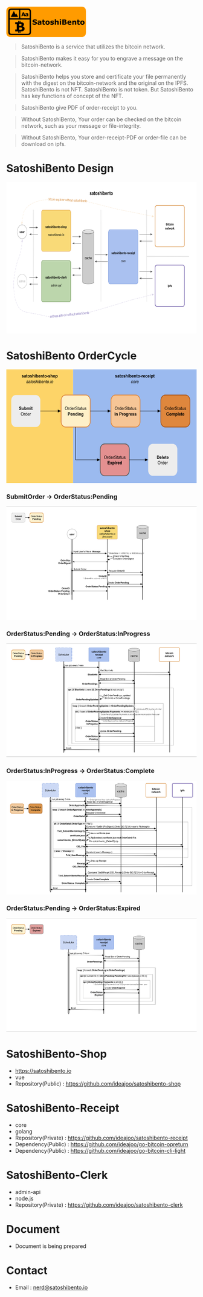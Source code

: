 <a href="https://satoshibento.io"><img height="80" src="./resource/satoshibento-orangepill01.png"></a>

> SatoshiBento is a service that utilizes the bitcoin network.

> SatoshiBento makes it easy for you to engrave a message on the bitcoin-network.


> SatoshiBento helps you store and certificate your file permanently with the digest on the bitcoin-network and the original on the IPFS.
> SatoshiBento is not NFT. SatoshiBento is not token. But SatoshiBento has key functions of concept of the NFT.

> SatoshiBento give PDF of order-receipt to you. 

> Without SatoshiBento, Your order can be checked on the bitcoin network, such as your message or file-integrity.

> Without SatoshiBento, Your order-receipt-PDF or order-file can be download on ipfs.

    
# SatoshiBento Design
<img height="400" src="./resource/satoshibento-design.png">

# SatoshiBento OrderCycle
<img height="300" src="./resource/satoshibento-ordercycle.png">

### SubmitOrder -> OrderStatus:Pending
<img height="300" src="./resource/satoshibento-ordercycle-pending.png">

### OrderStatus:Pending -> OrderStatus:InProgress
<img height="300" src="./resource/satoshibento-ordercycle-inprogress.png">

### OrderStatus:InProgress -> OrderStatus:Complete
<img height="300" src="./resource/satoshibento-ordercycle-complete.png">

### OrderStatus:Pending -> OrderStatus:Expired
<img height="300" src="./resource/satoshibento-ordercycle-expired.png">


# SatoshiBento-Shop
- https://satoshibento.io
- vue
- Repository(Public) : https://github.com/ideajoo/satoshibento-shop

# SatoshiBento-Receipt
- core
- golang
- Repository(Private) : https://github.com/ideajoo/satoshibento-receipt
- Dependency(Public) : https://github.com/ideajoo/go-bitcoin-opreturn
- Dependency(Public) : https://github.com/ideajoo/go-bitcoin-cli-light

# SatoshiBento-Clerk
- admin-api
- node.js
- Repository(Private) : https://github.com/ideajoo/satoshibento-clerk

# Document
- Document is being prepared 

# Contact 
- Email : nerd@satoshibento.io